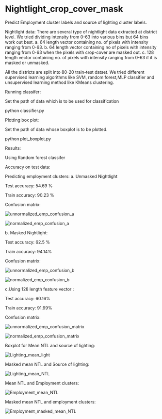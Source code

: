 # Nightlight_crop_cover_mask

Predict Employment cluster labels and source of lighting cluster labels.

Nightlight data:
There are several type of nightlight data extracted at district level. We tried dividing intensity from 0-63 into various bins but 64 bins work out best.
a. 64 length vector containing no. of pixels with intensity ranging from 0-63.
b. 64 length vector containing no of pixels with intensity ranging from 0-63 when the pixels with crop-cover are masked out.
c. 128 length vector containing no. of pixels with intensity ranging from 0-63 if it is masked or unmasked.

All the districts are split into 80-20 train-test datset. We tried different supervised learning algorithms like SVM, random forest,MLP classifier and unsupervised learning method like KMeans clustering.


Running classifer:

Set the path of data which is to be used for classification

python classifier.py




Plotting box plot:

Set the path of data whose boxplot is to be plotted.

python plot_boxplot.py



Results:

Using Random forest classifer

Accuracy on test data:

Predicting employment clusters:
a. Unmasked Nightlight

Test accuracy:  54.69 %

Train accuracy: 90.23 %


Confusion matrix:


![unnormalized_emp_confusion_a](Results/emp_unnormalized_cm_a.png)

![normalized_emp_confusion_a](Results/emp_normalized_cm_a.png)


b. Masked Nightlight:   

Test accuracy: 62.5 % 

Train accuracy: 94.14% 


Confusion matrix:


![unnormalized_emp_confusion_b](Results/emp_unnormalized_confusion_b.png)

![normalized_emp_confusion_b](Results/emp_normalized_confusion_b.png)


c.Using 128 length feature vector :  

Test accuracy:  60.16% 

Train accuracy: 91.99%


Confusion matrix:


![unnormalized_emp_confusion_matrix](Results/emp_unnormalized_confusion_matrix.png)

![normalized_emp_confusion_matrix](Results/emp_normalized_confusion_matrix.png)






Boxplot for Mean NTL and source of lighting:

![Lighting_mean_light](Results/lighting_MeanLight_Unmasked_2011.png)


Masked mean NTL and Source of lighting:

![Lighting_mean_NTL](Results/lighting_MeanLight_Urban_masked_2011.png)


Mean NTL and Employment clusters:

![Employment_mean_NTL](Results/unmasked_mean_light_emp_2011.png)


Masked mean NTL and employment clusters:

![Employment_masked_mean_NTL](Results/urban_masked_2011_emp_Mean_light.png)

